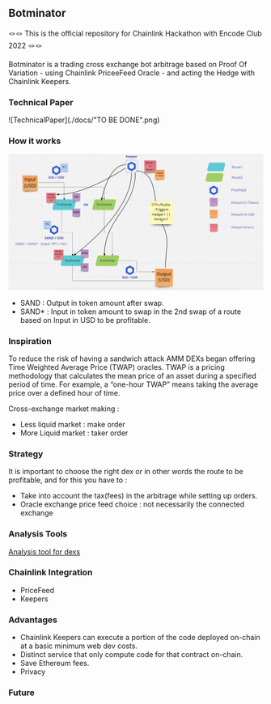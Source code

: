 ## Botminator 

🪢🪢 This is the official repository for Chainlink Hackathon with Encode Club 2022 🪢🪢

Botminator is a trading cross exchange bot arbitrage based on Proof Of Variation - using Chainlink PriceeFeed Oracle - and acting the Hedge with Chainlink Keepers. 

### Technical Paper 

![TechnicalPaper](./docs/"TO BE DONE".png)


### How it works 

![PoPV](./docs/PoV.png)


- SAND : Output in token amount after swap.  
- SAND* : Input in token amount to swap in the 2nd swap of a route based on Input in USD to be profitable. 

 
### Inspiration 

To reduce the risk of having a sandwich attack AMM DEXs began offering Time Weighted Average Price (TWAP) oracles. TWAP is a pricing methodology that calculates the mean price of an asset during a specified period of time. For example, a “one-hour TWAP” means taking the average price over a defined hour of time. 


Cross-exchange market making :

- Less liquid market : make order 
- More Liquid market : taker order 


### Strategy 

It is important to choose the right dex or in other words the route to be profitable, and for this you have to : 

- Take into account the tax(fees) in the arbitrage while setting up orders. 
- Oracle exchange price feed choice : not necessarily the connected exchange <depends on strategy : more liquid exchange will give you more insight into the potential direction of token price> 


### Analysis Tools 

[Analysis tool for dexs](https://defillama.com/)


### Chainlink Integration 

- PriceFeed 
- Keepers 

### Advantages 

- Chainlink Keepers can execute a portion of the code deployed on-chain at a basic minimum web dev costs. 
- Distinct service that only compute code for that contract on-chain. 
- Save Ethereum fees. 
- Privacy 

### Future 


